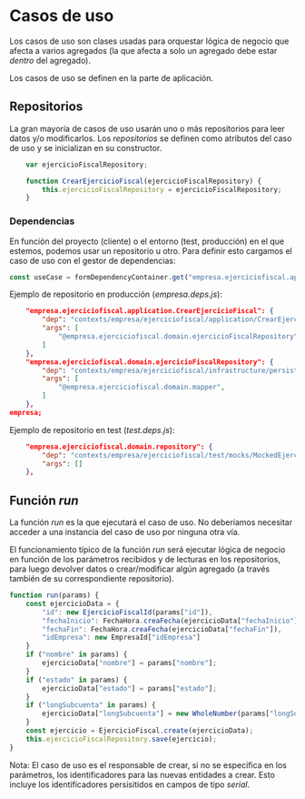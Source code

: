 # Casos de uso

Los casos de uso son clases usadas para orquestar lógica de negocio que afecta a varios agregados (la que afecta a solo un agregado debe estar _dentro_ del agregado).

Los casos de uso se definen en la parte de aplicación.

## Repositorios
La gran mayoría de casos de uso usarán uno o más repositorios para leer datos y/o modificarlos. Los _repositorios_ se definen como atributos del caso de uso y se inicializan en su constructor.
``` js
    var ejercicioFiscalRepository;

    function CrearEjercicioFiscal(ejercicioFiscalRepository) {
        this.ejercicioFiscalRepository = ejercicioFiscalRepository;
    }
```
### Dependencias
En función del proyecto (cliente) o el entorno (test, producción) en el que estemos, podemos usar un repositorio u otro. Para definir esto cargamos el caso de uso con el gestor de dependencias:
``` js
const useCase = formDependencyContainer.get("empresa.ejerciciofiscal.application.CrearEjercicioFiscal")
```
Ejemplo de repositorio en producción (_empresa.deps.js_):
```json
    "empresa.ejerciciofiscal.application.CrearEjercicioFiscal": {
        "dep": "contexts/empresa/ejerciciofiscal/application/CrearEjercicioFiscal.qs",
        "args": [
            "@empresa.ejerciciofiscal.domain.ejercicioFiscalRepository",
        ]
    },
    "empresa.ejerciciofiscal.domain.ejercicioFiscalRepository": {
        "dep": "contexts/empresa/ejerciciofiscal/infrastructure/persistence/CursorEjercicioFiscalRepository.qs",
        "args": [
            "@empresa.ejerciciofiscal.domain.mapper",
        ]
    },
empresa;
```
Ejemplo de repositorio en test (_test.deps.js_):
```json
    "empresa.ejerciciofiscal.domain.repository": {
        "dep": "contexts/empresa/ejerciciofiscal/test/mocks/MockedEjercicioFiscalRepository.qs",
        "args": []
    },
```
## Función _run_
La función _run_ es la que ejecutará el caso de uso. No deberíamos necesitar acceder a una instancia del caso de uso por ninguna otra vía.

El funcionamiento típico de la función _run_ será ejecutar lógica de negocio en función de los parámetros recibidos y de lecturas en los repositorios, para luego devolver datos o crear/modificar algún agregado (a través también de su correspondiente repositorio).
```js
function run(params) {
    const ejercicioData = {
        "id": new EjercicioFiscalId(params["id"]),
        "fechaInicio": FechaHora.creaFecha(ejercicioData["fechaInicio"]),
        "fechaFin": FechaHora.creaFecha(ejercicioData["fechaFin"]),
        "idEmpresa": new EmpresaId["idEmpresa"]
    }
    if ("nombre" in params) {
        ejercicioData["nombre"] = params["nombre"];
    }
    if ("estado" in params) {
        ejercicioData["estado"] = params["estado"];
    }
    if ("longSubcuenta" in params) {
        ejercicioData["longSubcuenta"] = new WholeNumber(params["longSubcuenta"]);
    }
    const ejercicio = EjercicioFiscal.create(ejercicioData);
    this.ejercicioFiscalRepository.save(ejercicio);
}
```
Nota: El caso de uso es el responsable de crear, si no se especifica en los parámetros, los identificadores para las nuevas entidades a crear. Esto incluye los identificadores persisitidos en campos de tipo _serial_.


